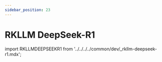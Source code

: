 ```yaml
---
sidebar_position: 23
---
```


# RKLLM DeepSeek-R1

import RKLLMDEEPSEEKR1 from '../../../../common/dev/\_rkllm-deepseek-r1.mdx';

<RKLLMDEEPSEEKR1 />
